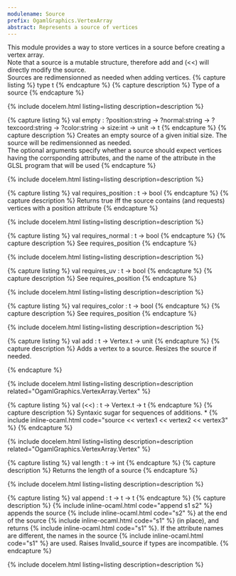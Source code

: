 ```yaml
---
modulename: Source 
prefix: OgamlGraphics.VertexArray
abstract: Represents a source of vertices 
---
```



This module provides a way to store vertices in a source
 before creating a vertex array.<br/>
 Note that a source is a mutable structure, therefore
 add and (<<) will directly modify the source.<br/>
 Sources are redimensionned as needed when adding vertices. 
{% capture listing %}
type t
{% endcapture %}
{% capture description %}
Type of a source 
{% endcapture %}

{% include docelem.html listing=listing description=description  %}

{% capture listing %}
val empty : ?position:string -> ?normal:string -> ?texcoord:string -> ?color:string -> size:int -> unit -> t
{% endcapture %}
{% capture description %}
Creates an empty source of a given initial size. The source will
 be redimensionned as needed.<br/>
 The optional arguments specify whether a source should expect vertices
 having the corrsponding attributes, and the name of the attribute
 in the GLSL program that will be used 
{% endcapture %}

{% include docelem.html listing=listing description=description  %}

{% capture listing %}
val requires_position : t -> bool
{% endcapture %}
{% capture description %}
Returns true iff the source contains (and requests) vertices with
 a position attribute 
{% endcapture %}

{% include docelem.html listing=listing description=description  %}

{% capture listing %}
val requires_normal : t -> bool
{% endcapture %}
{% capture description %}
See requires_position 
{% endcapture %}

{% include docelem.html listing=listing description=description  %}

{% capture listing %}
val requires_uv : t -> bool
{% endcapture %}
{% capture description %}
See requires_position 
{% endcapture %}

{% include docelem.html listing=listing description=description  %}

{% capture listing %}
val requires_color : t -> bool
{% endcapture %}
{% capture description %}
See requires_position 
{% endcapture %}

{% include docelem.html listing=listing description=description  %}

{% capture listing %}
val add : t -> Vertex.t -> unit
{% endcapture %}
{% capture description %}
Adds a vertex to a source. Resizes the source if needed.
 
{% endcapture %}

{% include docelem.html listing=listing description=description  related="OgamlGraphics.VertexArray.Vertex" %}

{% capture listing %}
val (<<) : t -> Vertex.t -> t
{% endcapture %}
{% capture description %}
Syntaxic sugar for sequences of additions.       *
 {% include inline-ocaml.html code="source << vertex1 << vertex2 << vertex3" %} 
{% endcapture %}

{% include docelem.html listing=listing description=description  related="OgamlGraphics.VertexArray.Vertex" %}

{% capture listing %}
val length : t -> int
{% endcapture %}
{% capture description %}
Returns the length of a source 
{% endcapture %}

{% include docelem.html listing=listing description=description  %}

{% capture listing %}
val append : t -> t -> t
{% endcapture %}
{% capture description %}
{% include inline-ocaml.html code="append s1 s2" %} appends the source {% include inline-ocaml.html code="s2" %} at the end of the source {% include inline-ocaml.html code="s1" %} (in place),
 and returns {% include inline-ocaml.html code="s1" %}.
 If the attribute names are different, the names in the source {% include inline-ocaml.html code="s1" %} are used.
 Raises Invalid_source if types are incompatible. 
{% endcapture %}

{% include docelem.html listing=listing description=description  %}

